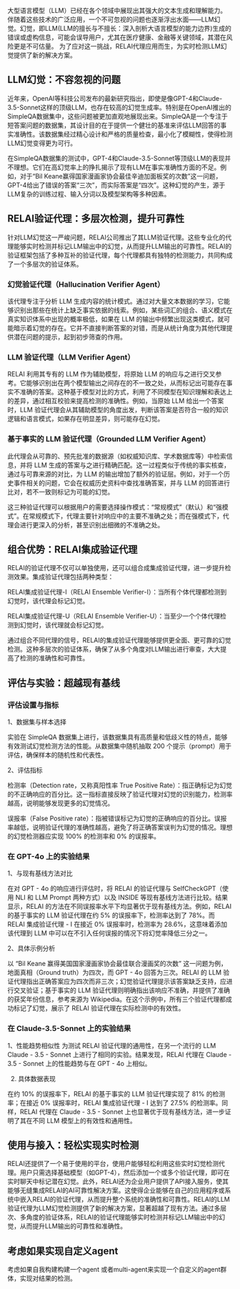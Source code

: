大型语言模型（LLM）已经在各个领域中展现出其强大的文本生成和理解能力。
伴随着这些技术的广泛应用，一个不可忽视的问题也逐渐浮出水面——LLM幻觉。幻觉，即LLM(LLM的擅长与不擅长：深入剖析大语言模型的能力边界)生成的错误或虚构信息，可能会误导用户，尤其在医疗健康、金融等关键领域，其潜在风险更是不可估量。
为了应对这一挑战，RELAI代理应用而生，为实时检测LLM幻觉提供了新的解决方案。

## LLM幻觉：不容忽视的问题

近年来，OpenAI等科技公司发布的最新研究指出，即使是像GPT-4和Claude-3.5-Sonnet这样的顶级LLM，也存在较高的幻觉生成率。特别是在OpenAI推出的SimpleQA数据集中，这些问题被更加直观地展现出来。SimpleQA是一个专注于短答案问题的数据集，其设计目的在于提供一个健壮的基准来评估LLM回答的事实准确性。该数据集经过精心设计和严格的质量检查，最小化了模糊性，使得检测LLM幻觉变得更为可行。

在SimpleQA数据集的测试中，GPT-4和Claude-3.5-Sonnet等顶级LLM的表现并不理想。它们在高幻觉率上的挣扎揭示了现有LLM在事实准确性方面的不足。例如，对于“Bil Keane赢得国家漫画家协会最佳辛迪加面板奖的次数”这一问题，GPT-4给出了错误的答案“三次”，而实际答案是“四次”。这种幻觉的产生，源于LLM复杂的训练过程、输入分词以及模型架构等多种因素。

## RELAI验证代理：多层次检测，提升可靠性

针对LLM幻觉这一严峻问题，RELAI公司推出了其LLM验证代理。这些专业化的代理能够实时检测并标记LLM输出中的幻觉，从而提升LLM输出的可靠性。RELAI的验证框架包括了多种互补的验证代理，每个代理都具有独特的检测能力，共同构成了一个多层次的验证体系。

### 幻觉验证代理（Hallucination Verifier Agent）

该代理专注于分析 LLM 生成内容的统计模式。通过对大量文本数据的学习，它能够识别出那些在统计上缺乏事实依据的线索。例如，某些词汇的组合、语义模式在真实知识体系中出现的概率极低，如果在 LLM 的输出中频繁出现这类模式，就可能暗示着幻觉的存在。它并不直接判断答案的对错，而是从统计角度为其他代理提供潜在问题的提示，起到初步筛查的作用。

### LLM 验证代理（LLM Verifier Agent）

RELAI 利用其专有的 LLM 作为辅助模型，将原始 LLM 的响应与之进行交叉参考。它能够识别出在两个模型输出之间存在的不一致之处，从而标记出可能存在事实不准确的答案。这种基于模型对比的方式，利用了不同模型在知识理解和表达上的差异，通过相互校验来提高检测的准确性。例如，当原始 LLM 给出一个答案时，LLM 验证代理会从其辅助模型的角度出发，判断该答案是否符合一般的知识逻辑和语言模式，如果存在明显差异，则可能存在幻觉。

### 基于事实的 LLM 验证代理（Grounded LLM Verifier Agent）

此代理会从可靠的、预先批准的数据源（如权威知识库、学术数据库等）中检索信息，并将 LLM 生成的答案与之进行精确匹配。这一过程类似于传统的事实核查，通过与可靠来源的对比，为 LLM 的输出增加了额外的验证层。例如，对于一个历史事件相关的问题，它会在权威历史资料中查找准确答案，并与 LLM 的回答进行比对，若不一致则标记为可能的幻觉。

这三种验证代理可以根据用户的需要选择操作模式：“常规模式”（默认）和“强模式”。在常规模式下，代理主要针对响应中的主要不准确之处；而在强模式下，代理会进行更深入的分析，甚至识别出细微的不准确之处。

## 组合优势：RELAI集成验证代理

RELAI的验证代理不仅可以单独使用，还可以组合成集成验证代理，进一步提升检测效果。集成验证代理包括两种类型：

RELAI集成验证代理-I（RELAI Ensemble Verifier-I）：当所有个体代理都检测到幻觉时，该代理会标记幻觉。

RELAI集成验证代理-U（RELAI Ensemble Verifier-U）：当至少一个个体代理检测到幻觉时，该代理就会标记幻觉。

通过组合不同代理的信号，RELAI的集成验证代理能够提供更全面、更可靠的幻觉检测。这种多层次的验证体系，确保了从多个角度对LLM输出进行审查，大大提高了检测的准确性和可靠性。

## 评估与实验：超越现有基线

### 评估设置与指标   
1、数据集与样本选择

实验在 SimpleQA 数据集上进行，该数据集具有高质量和低歧义性的特点，能够有效测试幻觉检测方法的性能。从数据集中随机抽取 200 个提示（prompt）用于评估，确保样本的随机性和代表性。

2、评估指标

检测率（Detection rate，又称真阳性率 True Positive Rate）：指正确标记为幻觉的不正确响应的百分比。这一指标直接反映了验证代理对幻觉的识别能力，检测率越高，说明能够发现更多的幻觉情况。

误报率（False Positive rate）：指被错误标记为幻觉的正确响应的百分比。误报率越低，说明验证代理的准确性越高，避免了将正确答案误判为幻觉的情况。理想的幻觉检测器应实现 100% 的检测率和 0% 的误报率。


###  在 GPT-4o 上的实验结果  

1、与现有基线方法对比

在对 GPT - 4o 的响应进行评估时，将 RELAI 的验证代理与 SelfCheckGPT（使用 NLI 和 LLM Prompt 两种方式）以及 INSIDE 等现有基线方法进行比较。结果显示，RELAI 的方法在不同误报率水平下均显著优于现有基线方法。例如，RELAI 的基于事实的 LLM 验证代理在约 5% 的误报率下，检测率达到了 78%。而 RELAI 集成验证代理 - I 在接近 0% 误报率时，检测率为 28.6%，这意味着添加该代理到 LLM 中可以在不引入任何误报的情况下将幻觉率降低三分之一。


2、具体示例分析

以 “Bil Keane 赢得美国国家漫画家协会最佳联合漫画奖的次数” 这一问题为例，地面真相（Ground truth）为四次，而 GPT - 4o 回答为三次。RELAI 的 LLM 验证代理指出正确答案应为四次而非三次；幻觉验证代理提示该答案缺乏支持，应进行交叉验证；基于事实的 LLM 验证代理则明确指出该响应不准确，并提供了准确的获奖年份信息，参考来源为 Wikipedia。在这个示例中，所有三个验证代理都成功标记了幻觉，展示了 RELAI 验证代理在实际检测中的有效性。

### 在 Claude-3.5-Sonnet 上的实验结果

1、性能趋势相似性
为测试 RELAI 验证代理的通用性，在另一个流行的 LLM Claude - 3.5 - Sonnet 上进行了相同的实验。结果发现，RELAI 代理在 Claude - 3.5 - Sonnet 上的性能趋势与在 GPT - 4o 上相似。

2. 具体数据表现

在约 10% 的误报率下，RELAI 的基于事实的 LLM 验证代理实现了 81% 的检测率；在接近 0% 误报率时，RELAI 集成验证代理 - I 达到了 27.5% 的检测率。同样，RELAI 代理在 Claude - 3.5 - Sonnet 上也显著优于现有基线方法，进一步证明了其在不同 LLM 模型上的有效性和通用性。

## 使用与接入：轻松实现实时检测

RELAI还提供了一个易于使用的平台，使用户能够轻松利用这些实时幻觉检测代理。用户只需选择基础模型（如GPT-4），然后添加一个或多个验证代理，即可在实时聊天中标记潜在幻觉。此外，RELAI还为企业用户提供了API接入服务，使其能够无缝集成RELAI的AI可靠性解决方案。这使得企业能够在自己的应用程序或系统中嵌入RELAI的验证代理，从而提升整个系统的准确性和可靠性。RELAI的LLM验证代理为LLM幻觉检测提供了新的解决方案，显著超越了现有方法。通过多层次、多角度的验证体系，RELAI的验证代理能够实时检测并标记LLM输出中的幻觉，从而提升LLM输出的可靠性和准确性。

## 考虑如果实现自定义agent

考虑如果自我构建构建一个agent 或者multi-agent来实现一个自定义的agent群体，实现对结果的检测。








